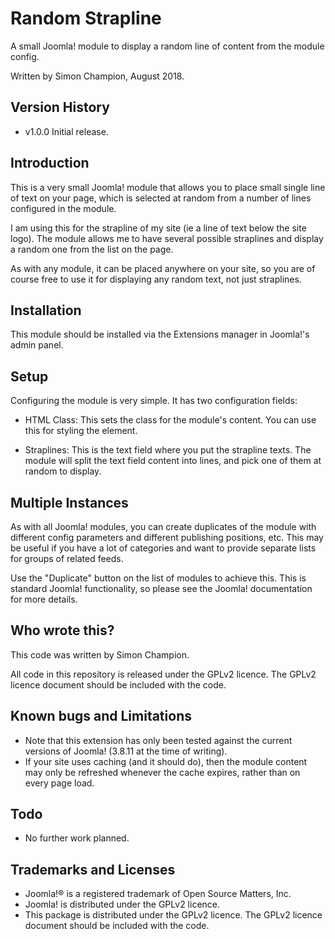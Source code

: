 Random Strapline
=======================

A small Joomla! module to display a random line of content from the module config.

Written by Simon Champion, August 2018.


Version History
---------------

* v1.0.0    Initial release.


Introduction
------------

This is a very small Joomla! module that allows you to place small single line of text on your page, which is selected at random from a number of lines configured in the module.

I am using this for the strapline of my site (ie a line of text below the site logo). The module allows me to have several possible straplines and display a random one from the list on the page.

As with any module, it can be placed anywhere on your site, so you are of course free to use it for displaying any random text, not just straplines.


Installation
------------

This module should be installed via the Extensions manager in Joomla!'s admin panel.


Setup
-----

Configuring the module is very simple. It has two configuration fields:

- HTML Class: This sets the class for the module's content. You can use this for styling the element.

- Straplines: This is the text field where you put the strapline texts. The module will split the text field content into lines, and pick one of them at random to display.


Multiple Instances
------------------

As with all Joomla! modules, you can create duplicates of the module with different config parameters and different publishing positions, etc. This may be useful if you have a lot of categories and want to provide separate lists for groups of related feeds.

Use the "Duplicate" button on the list of modules to achieve this. This is standard Joomla! functionality, so please see the Joomla! documentation for more details.


Who wrote this?
---------------

This code was written by Simon Champion.

All code in this repository is released under the GPLv2 licence. The GPLv2 licence document should be included with the code.



Known bugs and Limitations
--------------------------

- Note that this extension has only been tested against the current versions of Joomla! (3.8.11 at the time of writing).
- If your site uses caching (and it should do), then the module content may only be refreshed whenever the cache expires, rather than on every page load.


Todo
----

* No further work planned.


Trademarks and Licenses
-----------------------

* Joomla!® is a registered trademark of Open Source Matters, Inc.
* Joomla! is distributed under the GPLv2 licence.
* This package is distributed under the GPLv2 licence. The GPLv2 licence document should be included with the code.

